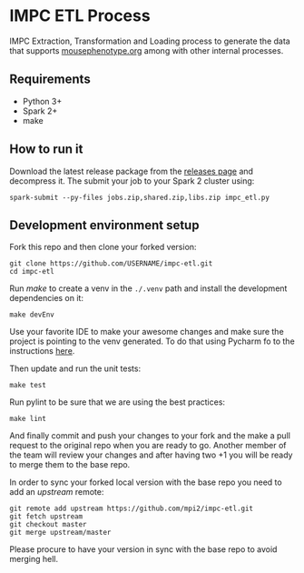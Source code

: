 # IMPC ETL Process
IMPC Extraction, Transformation and Loading process to generate the data that supports [mousephenotype.org](http://mousephenotype.org) among with other internal processes.
## Requirements
- Python 3+
- Spark 2+
- make

## How to run it
Download the latest release package from the [releases page](https://github.com/mpi2/impc-etl/releases) and decompress it.
The submit your job to your Spark 2 cluster using:

```console
spark-submit --py-files jobs.zip,shared.zip,libs.zip impc_etl.py
```



## Development environment setup
Fork this repo and then clone your forked version:
```console
git clone https://github.com/USERNAME/impc-etl.git
cd impc-etl
```

Run _make_ to create a venv in the ``./.venv`` path and install the development dependencies on it:
```console
make devEnv
```

Use your favorite IDE to make your awesome changes and make sure the project is pointing to the venv generated.
To do that using Pycharm fo to the instructions [here](https://www.jetbrains.com/help/pycharm/configuring-python-interpreter.html).

Then update and run the unit tests:

```console
make test
```

Run pylint to be sure that we are using the best practices:

```console
make lint
```

And finally commit and push your changes to your fork and the make a pull request to the original repo when you are ready to go.
Another member of the team will review your changes and after having two +1 you will be ready to merge them to the base repo.

In order to sync your forked local version with the base repo you need to add an _upstream_ remote:

```console
git remote add upstream https://github.com/mpi2/impc-etl.git
git fetch upstream
git checkout master
git merge upstream/master
```

Please procure to have your version in sync with the base repo to avoid merging hell.




